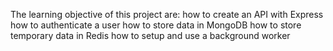 The learning objective of this project are:
how to create an API with Express
how to authenticate a user
how to store data in MongoDB
how to store temporary data in Redis
how to setup and use a background worker
